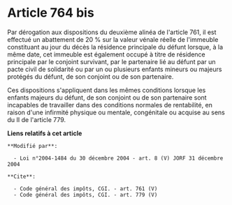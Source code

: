 # Article 764 bis

Par dérogation aux dispositions du deuxième alinéa de l'article 761, il est effectué un abattement de 20 % sur la valeur
vénale réelle de l'immeuble constituant au jour du décès la résidence principale du défunt lorsque, à la même date, cet
immeuble est également occupé à titre de résidence principale par le conjoint survivant, par le partenaire lié au défunt par
un pacte civil de solidarité ou par un ou plusieurs enfants mineurs ou majeurs protégés du défunt, de son conjoint ou de son
partenaire. 

Ces dispositions s'appliquent dans les mêmes conditions lorsque les enfants majeurs du défunt, de son conjoint ou de son
partenaire sont incapables de travailler dans des conditions normales de rentabilité, en raison d'une infirmité physique ou
mentale, congénitale ou acquise au sens du II de l'article 779.

**Liens relatifs à cet article**

	**Modifié par**:

	  - Loi n°2004-1484 du 30 décembre 2004 - art. 8 (V) JORF 31 décembre 2004

	**Cite**:

	  - Code général des impôts, CGI. - art. 761 (V)
	  - Code général des impôts, CGI. - art. 779 (V)
